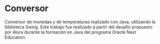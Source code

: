 # Conversor
Conversor de monedas y de temperaturas realizado con Java, utilizando la biblioteca Swing. Este trabajo fue realizado a partir del desafío propuesto por Alura durante la formación en Java del programa Oracle Next Education.
